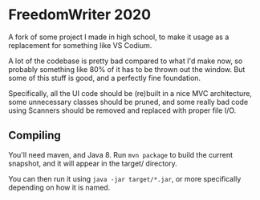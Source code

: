 # FreedomWriter 2020
A fork of some project I made in high school,
to make it usage as a replacement for something like VS Codium.

A lot of the codebase is pretty bad compared to what I'd make now,
so probably something like 80% of it has to be thrown out the window.
But some of this stuff is good, and a perfectly fine foundation.

Specifically, all the UI code should be (re)built in a nice MVC architecture,
some unnecessary classes should be pruned, and some really bad code using
Scanners should be removed and replaced with proper file I/O.


## Compiling
You'll need maven, and Java 8.
Run `mvn package` to build the current snapshot,
and it will appear in the target/ directory.

You can then run it using `java -jar target/*.jar`, or
more specifically depending on how it is named.